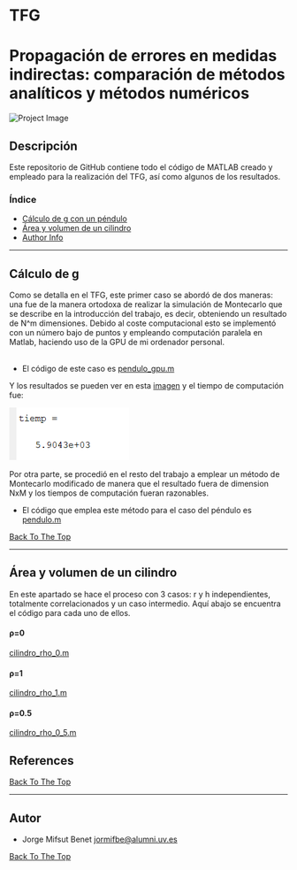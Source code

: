 # TFG
# Propagación de errores en medidas indirectas: comparación de métodos analíticos y métodos numéricos
![Project Image](https://www.uv.es/recursos/fatwirepub/ccurl/968/356/Cap_FAC_FISICA_en.png)


## Descripción

Este repositorio de GitHub contiene todo el código de MATLAB creado y empleado para la realización del TFG, así como algunos de los resultados. 


### Índice
- [Cálculo de g con un péndulo](#cálculo-de-g)
- [Área y volumen de un cilindro](#área-y-volumen-de-un-cilindro)
- [Author Info](#autor)

---

## Cálculo de g 
Como se detalla en el TFG, este primer caso se abordó de dos maneras: una fue de la manera ortodoxa de realizar la simulación de Montecarlo que se describe en la introducción del trabajo, es decir,
obteniendo un resultado de N^m dimensiones. Debido al coste computacional esto se implementó con un número bajo de puntos y empleando computación paralela en Matlab,
haciendo uso de la GPU de mi ordenador personal.\
<br/>
- El código de este caso es [pendulo_gpu.m](pendulo_gpu.m)

Y los resultados se pueden ver en esta [imagen](tiempo2.PNG) y el tiempo de computación fue:

![tiempo](tiempo.PNG) 

Por otra parte, se procedió en el resto del trabajo a emplear un método de Montecarlo modificado de manera que el resultado fuera de dimension NxM y los tiempos de computación
fueran razonables.

- El código que emplea este método para el caso del péndulo es [pendulo.m](pendulo.m) 

[Back To The Top](#tfg)

---

## Área y volumen de un cilindro

En este apartado se hace el proceso con 3 casos: r y h independientes, totalmente correlacionados y un caso intermedio. Aquí abajo se encuentra el código para cada uno de ellos.

#### ρ=0
[cilindro_rho_0.m](cilindro_rho_0.m) 
#### ρ=1
[cilindro_rho_1.m](cilindro_rho_1.m) 
#### ρ=0.5
[cilindro_rho_0_5.m](cilindro_rho_0_5.m) 


## References
[Back To The Top](#read-me-template)

---


## Autor

- Jorge Mifsut Benet [jormifbe@alumni.uv.es](mailto:jormifbe@alumni.uv.es)

[Back To The Top](#read-me-template)
